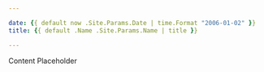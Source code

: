 ```yaml
---

date: {{ default now .Site.Params.Date | time.Format "2006-01-02" }}
title: {{ default .Name .Site.Params.Name | title }}

---
```


Content Placeholder


